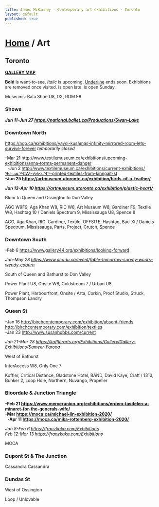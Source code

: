 ```yaml
---
title: James McKinney - Contemporary art exhibitions - Toronto
layout: default
published: true
---
```


# [Home](/) / Art

## Toronto

**[GALLERY MAP](https://www.google.com/maps/d/u/0/edit?mid=1sMiga7vQsqWdqEVQCqHsxjX2jeU)**

<span class="glyphicon glyphicon-info-sign" aria-hidden="true"></span> <strong>Bold</strong> is want-to-see. <em>Italic</em> is upcoming. <u>Underline</u> ends soon. Exhibitions are removed once visited. <span class="glyphicon glyphicon-time" aria-hidden="true"></span> is open late. <span class="glyphicon glyphicon-calendar" aria-hidden="true"></span> is open Sunday.

<span class="glyphicon glyphicon-calendar" aria-hidden="true"></span> <span class="glyphicon glyphicon-time" aria-hidden="true"></span> Museums: Bata Shoe U8, DX, ROM F8

### Shows

_**Jun 11-Jun 27 <https://national.ballet.ca/Productions/Swan-Lake>**_  

### Downtown North

<https://ago.ca/exhibitions/yayoi-kusamas-infinity-mirrored-room-lets-survive-forever> _temporarily closed_

-Mar 21 <http://www.textilemuseum.ca/exhibitions/upcoming-exhibitions/anna-torma-permanent-danger>  
  -Jun 2 <http://www.textilemuseum.ca/exhibitions/current-exhibitions/ᖃᓪᓗᓈᖅᑕᐃᑦ-ᓯᑯᓯᓛᕐᒥᑦ-printed-textiles-from-kinngait-st>  
**-Jun 25 <https://artmuseum.utoronto.ca/exhibition/birds-of-a-feather/>**  

_**Jan 13-Apr 10 <https://artmuseum.utoronto.ca/exhibition/plastic-heart/>**_  

<span class="glyphicon glyphicon-info-sign" aria-hidden="true"></span> Bloor to Queen and Ossington to Don Valley

<span class="glyphicon glyphicon-time" aria-hidden="true"></span> AGO W9F9, Aga Khan W8, RIC W8, Art Museum W8, Gardiner F9, Textile W8, Hashtag 10 / Daniels Spectrum 9, Mississauga U8, Spence 8

<span class="glyphicon glyphicon-calendar" aria-hidden="true"></span> AGO, Aga Khan, RIC, Gardiner, Textile, OFFSITE, Hashtag, Bau-Xi / Daniels Spectrum, Mississauga, Parts, Project, Crutch, Spence

### Downtown South

-Feb 6 <https://www.gallery44.org/exhibitions/looking-forward>  

_Jan-May 28 <https://www.ocadu.ca/event/fable-tomorrow-survey-works-wendy-coburn>_  

<span class="glyphicon glyphicon-info-sign" aria-hidden="true"></span> South of Queen and Bathurst to Don Valley

<span class="glyphicon glyphicon-time" aria-hidden="true"></span> Power Plant U8, Onsite W8, Coldstream 7 / Urban U8

<span class="glyphicon glyphicon-calendar" aria-hidden="true"></span> Power Plant, Harbourfront, Onsite / Arta, Corkin, Proof Studio, Struck, Thompson Landry

### Queen St

-Jan 16 <http://birchcontemporary.com/exhibition/absent-friends> <http://birchcontemporary.com/exhibition/textiles>  
-Jan 23 <http://www.susanhobbs.com/current>  

*Jan 21-Mar 28 <https://kofflerarts.org/Exhibitions/Gallery/Gallery-Exhibitions/Sameer-Farooq>*  

<span class="glyphicon glyphicon-info-sign" aria-hidden="true"></span> West of Bathurst

<span class="glyphicon glyphicon-time" aria-hidden="true"></span> InterAccess W8, Only One 7

<span class="glyphicon glyphicon-calendar" aria-hidden="true"></span> Koffler, Critical Distance, Gladstone Hotel, BAND, David Kaye, Craft / 1313, Bunker 2, Loop Hole, Northern, Nuvango, Propeller

### Bloordale & Junction Triangle

**-Feb 21 <https://www.mercerunion.org/exhibitions/erdem-tasdelen-a-minaret-for-the-generals-wife/>**  
**-Mar <https://moca.ca/michael-lin-exhibition-2020/>**  
  **-Apr 11 <https://moca.ca/mika-rottenberg-exhibition-2020/>**  

_Jan 8-Feb 6 <https://franzkaka.com/Exhibitions>_  
_Feb 12-Mar 13 <https://franzkaka.com/Exhibitions>_  

<span class="glyphicon glyphicon-calendar" aria-hidden="true"></span> MOCA

### Dupont St & The Junction

<span class="glyphicon glyphicon-calendar" aria-hidden="true"></span> Cassandra Cassandra

### Dundas St

<span class="glyphicon glyphicon-info-sign" aria-hidden="true"></span> West of Ossington

<span class="glyphicon glyphicon-calendar" aria-hidden="true"></span> Loop / Unlovable
